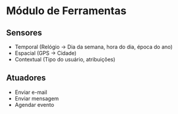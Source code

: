 # Módulo de Ferramentas

## Sensores
- Temporal (Relógio -> Dia da semana, hora do dia, época do ano)
- Espacial (GPS -> Cidade)
- Contextual (Tipo do usuário, atribuições)

## Atuadores
- Enviar e-mail
- Enviar mensagem
- Agendar evento
